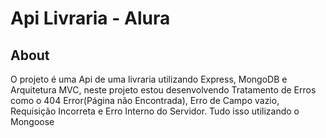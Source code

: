 # Api Livraria - Alura

## About
O projeto é uma Api de uma livraria utilizando Express, MongoDB e Arquitetura MVC, neste projeto estou desenvolvendo Tratamento de Erros como o 404 Error(Página não Encontrada), Erro de Campo vazio, Requisição Incorreta e Erro Interno do Servidor. Tudo isso utilizando o Mongoose

